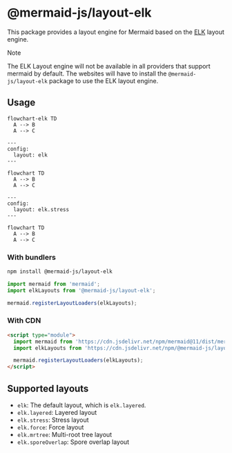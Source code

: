 # @mermaid-js/layout-elk

This package provides a layout engine for Mermaid based on the [ELK](https://www.eclipse.org/elk/) layout engine.

> [!NOTE]  
> The ELK Layout engine will not be available in all providers that support mermaid by default.
> The websites will have to install the `@mermaid-js/layout-elk` package to use the ELK layout engine.

## Usage

```
flowchart-elk TD
  A --> B
  A --> C
```

```
---
config:
  layout: elk
---

flowchart TD
  A --> B
  A --> C
```

```
---
config:
  layout: elk.stress
---

flowchart TD
  A --> B
  A --> C
```

### With bundlers

```sh
npm install @mermaid-js/layout-elk
```

```ts
import mermaid from 'mermaid';
import elkLayouts from '@mermaid-js/layout-elk';

mermaid.registerLayoutLoaders(elkLayouts);
```

### With CDN

```html
<script type="module">
  import mermaid from 'https://cdn.jsdelivr.net/npm/mermaid@11/dist/mermaid.esm.min.mjs';
  import elkLayouts from 'https://cdn.jsdelivr.net/npm/@mermaid-js/layout-elk@11/dist/mermaid-layout-elk.esm.min.mjs';

  mermaid.registerLayoutLoaders(elkLayouts);
</script>
```

## Supported layouts

- `elk`: The default layout, which is `elk.layered`.
- `elk.layered`: Layered layout
- `elk.stress`: Stress layout
- `elk.force`: Force layout
- `elk.mrtree`: Multi-root tree layout
- `elk.sporeOverlap`: Spore overlap layout

<!-- TODO: Add images for these layouts, as GitHub doesn't support natively -->

